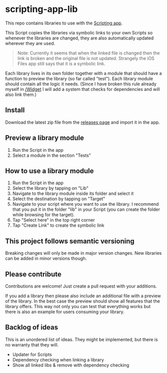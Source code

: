 # scripting-app-lib

This repo contains libraries to use with the [Scripting app](https://apps.apple.com/app/id6479691128).

This Script copies the libraries via symbolic links to your own Scripts so whenever the libraries are changed, they are also automatically updated wherever they are used.

> Note: Currently it seems that when the linked file is changed then the link is broken and the original file is not updated. Strangely the iOS Files app still says that it is a symbolic link.

Each library lives in its own folder together with a module that should have a function to preview the library (so far called "test"). Each library module should contain all the logic it needs. (Since I have broken this rule already myself in [/Widget](/Widget) I will add a system that checks for dependencies and will also link them.)

## Install

Download the latest zip file from the [releases page](https://github.com/schl3ck/scripting-app-lib/releases) and import it in the app.

## Preview a library module

1. Run the Script in the app
2. Select a module in the section "Tests"

## How to use a library module

1. Run the Script in the app
2. Select the library by tapping on "Lib"
3. Navigate to the library module inside its folder and select it
4. Select the destination by tapping on "Target"
5. Navigate to your script where you want to use the library. I recommend that you put it in the folder "lib" in your Script (you can create the folder while browsing for the target).
6. Tap "Select here" in the top right corner
7. Tap "Create Link" to create the symbolic link

## This project follows semantic versioning

Breaking changes will only be made in major version changes. New libraries can be added in minor versions though.

## Please contribute

Contributions are welcome! Just create a pull request with your additions.

If you add a library then please also include an additional file with a preview of the library. In the best case the preview should show all features that the library offers. This way not only you can test that everything works but there is also an example for users consuming your library.

## Backlog of ideas

This is an unordered list of ideas. They might be implemented, but there is no warranty that they will.

* Updater for Scripts
* Dependency checking when linking a library
* Show all linked libs & remove with dependency checking

